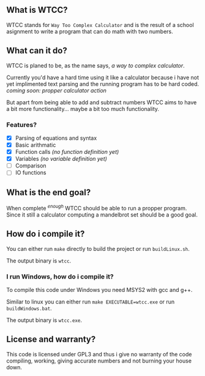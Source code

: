 ## What is WTCC?

WTCC stands for `Way Too Complex Calculator` and is the result of a school asignment to write a program that can do math with two numbers.

## What can it do?

WTCC is planed to be, as the name says, *a way to complex calculator*.

Currently you'd have a hard time using it like a calculator because i have not yet implimented text parsing and the running program has to be hard coded.
*coming soon: propper calculator action*

But apart from being able to add and subtract numbers WTCC aims to have a bit more functionality... maybe a bit too much functionality.

### Features?

- [x] Parsing of equations and syntax
- [x] Basic arithmatic
- [x] Function calls *(no function definition yet)*
- [x] Variables *(no variable definition yet)*
- [ ] Comparison
- [ ] IO functions

## What is the end goal?

When complete <sup>*enough*</sup> WTCC should be able to run a propper program. Since it still a calculator computing a mandelbrot set should be a good goal.

## How do i compile it?

You can either run `make` directly to build the project or run `buildLinux.sh`.

The output binary is `wtcc`.

### I run Windows, how do i compile it?

To compile this code under Windows you need MSYS2 with gcc and g++.

Similar to linux you can either run `make EXECUTABLE=wtcc.exe` or run `buildWindows.bat`.

The output binary is `wtcc.exe`.

## License and warranty?

This code is licensed under GPL3 and thus i give no warranty of the code compiling, working, giving accurate numbers and not burning your house down.